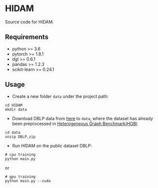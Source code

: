 # HIDAM

Source code for HIDAM.

## Requirements

* python >= 3.6
* pytorch >= 1.8.1
* dgl >= 0.6.1
* pandas >= 1.2.3
* scikit-learn >= 0.24.1

## Usage

* Create a new folder `data` under the project path:
```
cd HIDAM
mkdir data
```

* Download DBLP data from [here](https://drive.google.com/drive/folders/10-pf2ADCjq_kpJKFHHLHxr_czNNCJ3aX?usp=sharing) to `data`, where the dataset has already been preprocessed in [Heterogeneous Graph Benchmark(HGB)](https://github.com/THUDM/HGB)
```
cd data
unzip DBLP.zip
```

* Run HIDAM on the public dataset DBLP:
```
# cpu training
python main.py
```
or
```
# gpu training
python main.py --cuda
```

